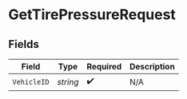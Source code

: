 # GetTirePressureRequest


## Fields

| Field              | Type               | Required           | Description        |
| ------------------ | ------------------ | ------------------ | ------------------ |
| `VehicleID`        | *string*           | :heavy_check_mark: | N/A                |